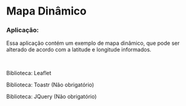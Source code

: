 # Mapa Dinâmico

<h3>Aplicação:</h3>
<p>Essa aplicação contém um exemplo de mapa dinâmico, que pode ser alterado de acordo com a latitude e longitude informados.</p>

<br/>

<p>Biblioteca: Leaflet</p>
<p>Biblioteca: Toastr (Não obrigatório)</p>
<p>Biblioteca: JQuery (Não obrigatório)</p>